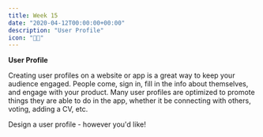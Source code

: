 ```yaml
---
title: Week 15
date: "2020-04-12T00:00:00+00:00"
description: "User Profile"
icon: "👩‍💼"
---
```


**User Profile**

Creating user profiles on a website or app is a great way to keep your audience engaged. People come, sign in, fill in the info about themselves, and engage with your product. Many user profiles are optimized to promote things they are able to do in the app, whether it be connecting with others, voting, adding a CV, etc.

Design a user profile - however you'd like!
